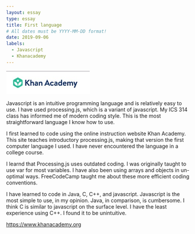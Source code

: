 ```yaml
---
layout: essay
type: essay
title: First language
# All dates must be YYYY-MM-DD format!
date: 2019-09-06
labels:
  - Javascript
  - Khanacademy
---
```


<img class="ui medium left floated image" src="../images/Screen Shot 2019-09-08 at 11.04.53 AM.jpg">

Javascript is an intuitive programming language and is relatively easy to use. I have used processing.js, which is a variant of javascript. My ICS 314 class has informed me of modern coding style. This is the most straightforward language I know how to use.

I first learned to code using the online instruction website Khan Academy. This site teaches introductory processing.js, making that version the first computer language I used. I have never encountered the language in a college course.

I learnd that Processing.js uses outdated coding. I was originally taught to use var for most variables. I have also been using arrays and objects in un-optimal ways. FreeCodeCamp taught me about these more efficient coding conventions.

I have learned to code in Java, C, C++, and javascript. Javascript is the most simple to use, in my opinion. Java, in comparison, is cumbersome. I think C is similar to javascript on the surface level. I have the least experience using C++. I found it to be unintuitive.

https://www.khanacademy.org
